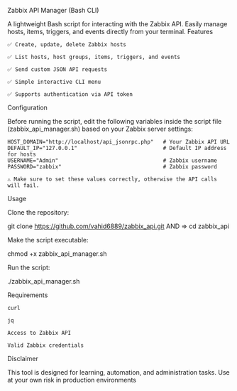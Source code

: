 Zabbix API Manager (Bash CLI)

A lightweight Bash script for interacting with the Zabbix API.
Easily manage hosts, items, triggers, and events directly from your terminal.
Features

    ✅ Create, update, delete Zabbix hosts

    ✅ List hosts, host groups, items, triggers, and events

    ✅ Send custom JSON API requests

    ✅ Simple interactive CLI menu

    ✅ Supports authentication via API token


Configuration

Before running the script, edit the following variables inside the script file (zabbix_api_manager.sh) based on your Zabbix server settings:

    HOST_DOMAIN="http://localhost/api_jsonrpc.php"   # Your Zabbix API URL
    DEFAULT_IP="127.0.0.1"                           # Default IP address for hosts
    USERNAME="Admin"                                 # Zabbix username
    PASSWORD="zabbix"                                # Zabbix password

    ⚠️ Make sure to set these values correctly, otherwise the API calls will fail.


Usage

Clone the repository:

git clone https://github.com/vahid6889/zabbix_api.git AND => cd zabbix_api

Make the script executable:

chmod +x zabbix_api_manager.sh

Run the script:

./zabbix_api_manager.sh

Requirements

    curl

    jq

    Access to Zabbix API

    Valid Zabbix credentials

Disclaimer

This tool is designed for learning, automation, and administration tasks.
Use at your own risk in production environments

